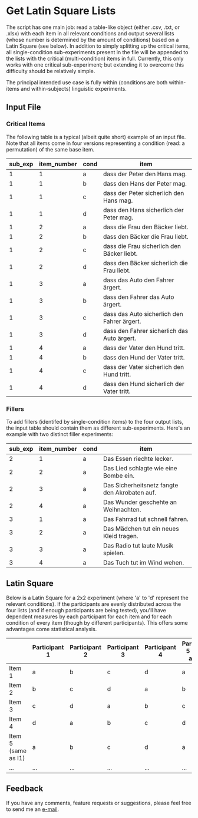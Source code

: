 # Get Latin Square Lists

The script has one main job: read a table-like object (either .csv, .txt, or .xlsx) with each item in all relevant conditions and output several lists (whose number is determined by the amount of conditions) based on a Latin Square (see below). In addition to simply splitting up the critical items, all single-condition sub-experiments present in the file will be appended to the lists with the critical (multi-condition) items in full. Currently, this only works with one critical sub-experiment; but extending it to overcome this difficulty should be relatively simple.

The principal intended use case is fully within (conditions are both within-items and within-subjects) linguistic experiments.

## Input File

### Critical Items

The following table is a typical (albeit quite short) example of an input file. Note that all items come in four versions representing a condition (read: a permutation) of the same base item.

| sub_exp | item_number | cond | item                                        |
| ------- | ----------- | ---- | ------------------------------------------- |
| 1       | 1           | a    | dass der Peter den Hans mag.                |
| 1       | 1           | b    | dass den Hans der Peter mag.                |
| 1       | 1           | c    | dass der Peter sicherlich den Hans mag.     |
| 1       | 1           | d    | dass den Hans sicherlich der Peter mag.     |
| 1       | 2           | a    | dass die Frau den Bäcker liebt.             |
| 1       | 2           | b    | dass den Bäcker die Frau liebt.             |
| 1       | 2           | c    | dass die Frau sicherlich den Bäcker liebt.  |
| 1       | 2           | d    | dass den Bäcker sicherlich die Frau liebt.  |
| 1       | 3           | a    | dass das Auto den Fahrer ärgert.            |
| 1       | 3           | b    | dass den Fahrer das Auto ärgert.            |
| 1       | 3           | c    | dass das Auto sicherlich den Fahrer ärgert. |
| 1       | 3           | d    | dass den Fahrer sicherlich das Auto ärgert. |
| 1       | 4           | a    | dass der Vater den Hund tritt.              |
| 1       | 4           | b    | dass den Hund der Vater tritt.              |
| 1       | 4           | c    | dass der Vater sicherlich den Hund tritt.   |
| 1       | 4           | d    | dass den Hund sicherlich der Vater tritt.   |

### Fillers

To add fillers (identifed by single-condition items) to the four output lists, the input table should contain them as different sub-experiments. Here's an example with two distinct filler experiments:

| sub_exp | item_number | cond | item                                          |
| ------- | ----------- | ---- | --------------------------------------------- |
| 2       | 1           | a    | Das Essen riechte lecker.                     |
| 2       | 2           | a    | Das Lied schlagte wie eine Bombe ein.         |
| 2       | 3           | a    | Das Sicherheitsnetz fangte den Akrobaten auf. |
| 2       | 4           | a    | Das Wunder geschehte an Weihnachten.          |
| 3       | 1           | a    | Das Fahrrad tut schnell fahren.               |
| 3       | 2           | a    | Das Mädchen tut ein neues Kleid tragen.       |
| 3       | 3           | a    | Das Radio tut laute Musik spielen.            |
| 3       | 4           | a    | Das Tuch tut im Wind wehen.                   |

## Latin Square

Below is a Latin Square for a 2x2 experiment (where 'a' to 'd' represent the relevant conditions). If the participants are evenly distributed across the four lists (and if enough participants are being tested), you'll have dependent measures by each participant for each item and for each condition of every item (though by different participants). This offers some advantages come statistical analysis. 

|                     | Participant 1 | Participant 2 | Participant 3 | Participant 4 | Participant 5 (same as P1) | ... |
| ------------------- | ------------- | ------------- | ------------- | ------------- | -------------------------- | --- |
| Item 1              | a             | b             | c             | d             | a                          | ... |
| Item 2              | b             | c             | d             | a             | b                          | ... |
| Item 3              | c             | d             | a             | b             | c                          | ... |
| Item 4              | d             | a             | b             | c             | d                          | ... |
| Item 5 (same as I1) | a             | b             | c             | d             | a                          | ... |
| ...                 | ...           | ...           | ...           | ...           | ...                        | ... |

## Feedback

If you have any comments, feature requests or suggestions, please feel free to send me an [e-mail](mailto:maik.thalmann@gmail.com?subject=[GitHub]%20Latin-Square).